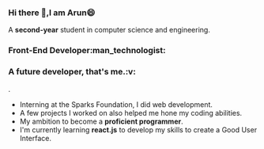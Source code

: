 ### Hi there 👋,I am Arun:smile:
A <b>second-year</b> student in computer science and engineering. 
<h3>Front-End Developer:man_technologist:</h3>
<h3>A <b>future developer</b>, that's me.:v:</h3>.
<ul>
  <li>Interning at the Sparks Foundation, I did web development.</li>
  <li>A few projects I worked on also helped me hone my coding abilities. </li>
  <li>My ambition to become a <b>proficient programmer</b>.</li>
  <li>I'm currently learning <b>react.js</b> to develop my skills to create a Good User Interface.
  </ul>

<!--
**Arunjagan12/Arunjagan12** is a ✨ _special_ ✨ repository because its `README.md` (this file) appears on your GitHub profile.

Here are some ideas to get you started:

- 🔭 I’m currently working as a intern at IIT Madras and Coding Ninjas ...
- 🌱 I’m currently learning...
- 👯 I’m looking to collaborate on ...
- 🤔 I’m looking for help with ...
- 💬 Ask me about ...
- 📫 How to reach me: ...
- 😄 Pronouns: ...
- ⚡ Fun fact: ...
-->
